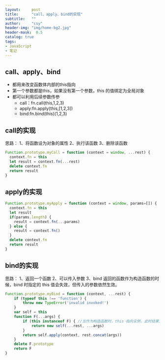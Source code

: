 ```yaml
---
layout:     post
title:      "call、apply、bind的实现"
subtitle:   ""
author:     "csy"
header-img: "img/home-bg2.jpg"
header-mask:  0.5
catalog: true
tags:
- JavaScript
- 笔记
---
```


## call、apply、bind
- 都用来改变函数体内部的this指向
- 第一个参数都是this，如果没有第一个参数，this 的值绑定为全局对象
- 都可以利用后续参数传参
  - call：fn.call(this,1,2,3)
  - apply:fn.apply(this,[1,2,3])
  - bind:fn.bind(this)(1,2,3)

## call的实现
思路：
1、将函数设为对象的属性
2、执行该函数
3、删除该函数

```javascript
Function.prototype.myCall = function (context = window, ...rest) {
  context.fn = this
  let result = context.fn(...rest)
  delete context.fn
  return result
}
```

## apply的实现

```javascript
Function.prototype.myApply = function (context = window, params=[]) {
  context.fn = this
  let result
  if(params.length) {
    result = context.fn(...params)
  } else {
    result = context.fn()
  }
  delete context.fn
  return result
}
```

## bind的实现
思路：
1、返回一个函数
2、可以传入参数
3、bind 返回的函数作为构造函数的时候，bind 时指定的 this 值会失效，但传入的参数依然生效。

```javascript
Function.prototype.myBind = function (context, ...rest) {
    if (typeof this !== 'function') {
        throw new TypeError('invalid invoked!')
    }
    var self = this
    function F(...args) {
        if (this instanceof F) { //当作为构造函数时，this 指向实例，此时结果为 true
            return new self(...rest, ...args)
        }
        return self.apply(context, rest.concat(args))
    }
    delete F.prototype
    return F
}
```

